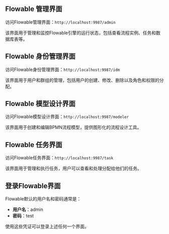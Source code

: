 
## Flowable 管理界面
访问Flowable管理界面：`http://localhost:9987/admin`

该界面用于管理和监控Flowable引擎的运行状态，包括查看流程实例、任务和数据库表等。

## Flowable 身份管理界面
访问Flowable身份管理界面：`http://localhost:9987/idm`

该界面用于用户和群组的管理，包括用户的创建、修改、删除以及角色和权限的分配。

## Flowable 模型设计界面
访问Flowable模型设计界面：`http://localhost:9987/modeler`

该界面用于创建和编辑BPMN流程模型，提供图形化的流程设计工具。

## Flowable 任务界面
访问Flowable任务界面：`http://localhost:9987/task`

该界面用于管理和执行任务，用户可以查看和处理分配给他们的任务。

## 登录Flowable界面
Flowable默认的用户名和密码通常是：
- **用户名**：admin
- **密码**：test

使用这些凭证可以登录上述任何一个界面。

